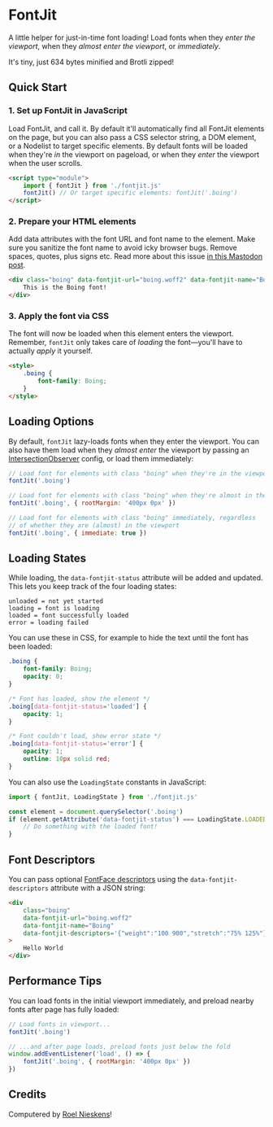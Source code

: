 # FontJit

A little helper for just-in-time font loading! Load fonts when they _enter the viewport_, when they _almost enter the viewport_, or _immediately_.

It's tiny, just 634 bytes minified and Brotli zipped!

## Quick Start

### 1. Set up FontJit in JavaScript

Load FontJit, and call it. By default it'll automatically find all FontJit elements on the page, but you can also pass a CSS selector string, a DOM element, or a Nodelist to target specific elements. By default fonts will be loaded when they're _in_ the viewport on pageload, or when they _enter_ the viewport when the user scrolls.

```html
<script type="module">
	import { fontJit } from './fontjit.js'
	fontJit() // Or target specific elements: fontJit('.boing')
</script>
```

### 2. Prepare your HTML elements

Add data attributes with the font URL and font name to the element. Make sure you sanitize the font name to avoid icky browser bugs. Remove spaces, quotes, plus signs etc. Read more about this issue [in this Mastodon post](https://typo.social/@pixelambacht/110615435477645570).

```html
<div class="boing" data-fontjit-url="boing.woff2" data-fontjit-name="Boing">
	This is the Boing font!
</div>
```

### 3. Apply the font via CSS

The font will now be loaded when this element enters the viewport. Remember, `fontJit` only takes care of _loading_ the font—you'll have to actually _apply_ it yourself.

```html
<style>
	.boing {
		font-family: Boing;
	}
</style>
```

## Loading Options

By default, `fontJit` lazy-loads fonts when they enter the viewport. You can also have them load when they _almost enter_ the viewport by passing an [IntersectionObserver](https://developer.mozilla.org/en-US/docs/Web/API/IntersectionObserver) config, or load them immediately:

```javascript
// Load font for elements with class "boing" when they're in the viewport
fontJit('.boing')

// Load font for elements with class "boing" when they're almost in the viewport
fontJit('.boing', { rootMargin: '400px 0px' })

// Load font for elements with class "boing" immediately, regardless
// of whether they are (almost) in the viewport
fontJit('.boing', { immediate: true })
```

## Loading States

While loading, the `data-fontjit-status` attribute will be added and updated. This lets you keep track of the four loading states:

```
unloaded = not yet started
loading = font is loading
loaded = font successfully loaded
error = loading failed
```

You can use these in CSS, for example to hide the text until the font has been loaded:

```css
.boing {
	font-family: Boing;
	opacity: 0;
}

/* Font has loaded, show the element */
.boing[data-fontjit-status='loaded'] {
	opacity: 1;
}

/* Font couldn't load, show error state */
.boing[data-fontjit-status='error'] {
	opacity: 1;
	outline: 10px solid red;
}
```

You can also use the `LoadingState` constants in JavaScript:

```javascript
import { fontJit, LoadingState } from './fontjit.js'

const element = document.querySelector('.boing')
if (element.getAttribute('data-fontjit-status') === LoadingState.LOADED) {
	// Do something with the loaded font!
}
```

## Font Descriptors

You can pass optional [FontFace descriptors](https://developer.mozilla.org/en-US/docs/Web/API/FontFace/FontFace#descriptors) using the `data-fontjit-descriptors` attribute with a JSON string:

```html
<div
	class="boing"
	data-fontjit-url="boing.woff2"
	data-fontjit-name="Boing"
	data-fontjit-descriptors='{"weight":"100 900","stretch":"75% 125%"}'
>
	Hello World
</div>
```

## Performance Tips

You can load fonts in the initial viewport immediately, and preload nearby fonts after page has fully loaded:

```javascript
// Load fonts in viewport...
fontJit('.boing')

// ...and after page loads, preload fonts just below the fold
window.addEventListener('load', () => {
	fontJit('.boing', { rootMargin: '400px 0px' })
})
```

## Credits

Computered by [Roel Nieskens](https://pixelambacht.nl)!
